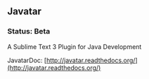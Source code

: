 ## Javatar

### Status: Beta

A Sublime Text 3 Plugin for Java Development

JavatarDoc: [http://javatar.readthedocs.org/](http://javatar.readthedocs.org/)